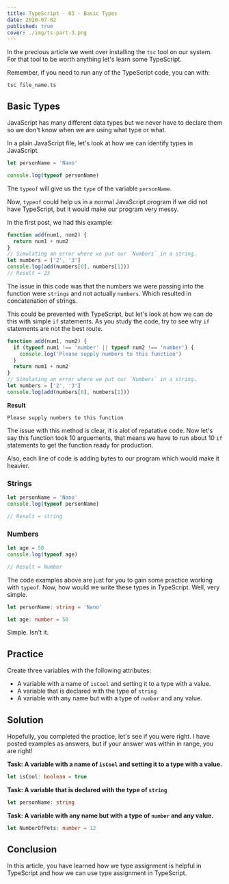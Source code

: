 ```yaml
---
title: TypeScript - 03 - Basic Types
date: 2020-07-02
published: true
cover: ./img/ts-part-3.png
---
```


In the precious article we went over installing the `tsc` tool on our system. For that tool to be worth anything let's learn some TypeScript.

Remember, if you need to run any of the TypeScript code, you can with:

```
tsc file_name.ts
```

## Basic Types

JavaScript has many different data types but we never have to declare them so we don't know when we are using what type or what.

In a plain JavaScript file, let's look at how we can identify types in JavaScript.

```js
let personName = 'Nano'

console.log(typeof personName)
```

The `typeof` will give us the `type` of the variable `personName`.

Now, `typeof` could help us in a normal JavaScript program if we did not have TypeScript, but it would make our program very messy.

In the first post, we had this example:

```js
function add(num1, num2) {
  return num1 + num2
}
// Simulating an error where we put our `Numbers` in a string.
let numbers = ['2', '3']
console.log(add(numbers[0], numbers[1]))
// Result = 23
```

The issue in this code was that the numbers we were passing into the function were `strings` and not actually `numbers`. Which resulted in concatenation of strings.

This could be prevented with TypeScript, but let's look at how we can do this with simple `if` statements. As you study the code, try to see why `if` statements are not the best route.

```js
function add(num1, num2) {
  if (typeof num1 !== 'number' || typeof num2 !== 'number') {
    console.log('Please supply numbers to this function')
  }
  return num1 + num2
}
// Simulating an error where we put our `Numbers` in a string.
let numbers = ['2', '3']
console.log(add(numbers[0], numbers[1]))
```

**Result**

```
Please supply numbers to this function
```

The issue with this method is clear, it is alot of repatative code. Now let's say this function took 10 arguements, that means we have to run about 10 `if` statements to get the function ready for production.

Also, each line of code is adding bytes to our program which would make it heavier.

### Strings

```js
let personName = 'Nano'
console.log(typeof personName)

// Result = string
```

### Numbers

```js
let age = 50
console.log(typeof age)

// Result = Number
```

The code examples above are just for you to gain some practice working with `typeof`. Now, how would we write these types in TypeScript. Well, very simple.

```ts
let personName: string = 'Nano'
```

```ts
let age: number = 50
```

Simple. Isn't it.

## Practice

Create three variables with the following attributes:

- A variable with a name of `isCool` and setting it to a type with a value.
- A variable that is declared with the type of `string`
- A variable with any name but with a type of `number` and any value.

## Solution

Hopefully, you completed the practice, let's see if you were right. I have posted examples as answers, but if your answer was within in range, you are right!

**Task: A variable with a name of `isCool` and setting it to a type with a value.**

```ts
let isCool: boolean = true
```

**Task: A variable that is declared with the type of `string`**

```ts
let personName: string
```

**Task: A variable with any name but with a type of `number` and any value.**

```ts
let NumberOfPets: number = 12
```

## Conclusion

In this article, you have learned how we type assignment is helpful in TypeScript and how we can use type assignment in TypeScript.
